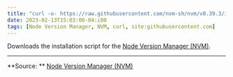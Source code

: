 ```yaml
---
title: "curl -o- https://raw.githubusercontent.com/nvm-sh/nvm/v0.39.3/install.sh"
date: 2023-02-13T15:03:00-04:i00
tags: [Node Version Manager, NVM, curl, site:githubusercontent.com]
---
```

Downloads the installation script for the [Node Version Manager (NVM)](https://github.com/nvm-sh/nvm).

---
**Source: ** [Node Version Manager (NVM)](https://github.com/nvm-sh/nvm)